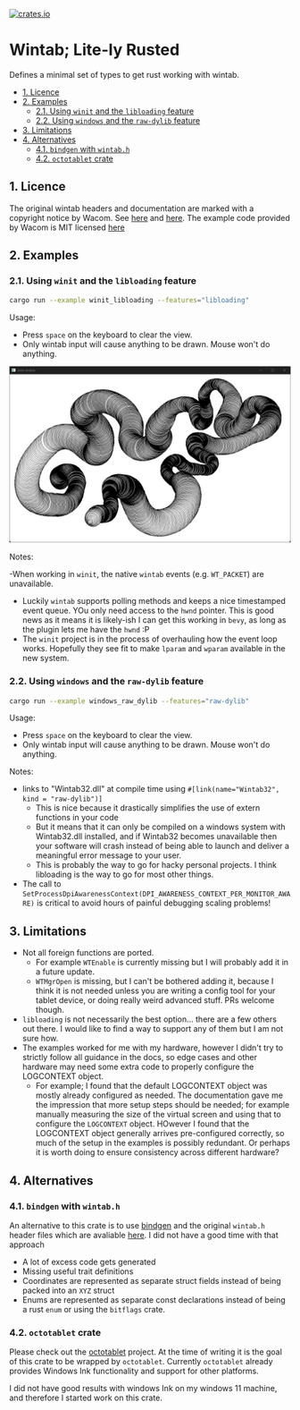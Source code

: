 [![crates.io](https://img.shields.io/crates/v/wintab_lite.svg)](https://crates.io/crates/wintab_lite)
# Wintab; Lite-ly Rusted <!-- omit in toc -->

Defines a minimal set of types to get rust working with wintab.

- [1. Licence](#1-licence)
- [2. Examples](#2-examples)
  - [2.1. Using `winit` and the `libloading` feature](#21-using-winit-and-the-libloading-feature)
  - [2.2. Using `windows` and the `raw-dylib` feature](#22-using-windows-and-the-raw-dylib-feature)
- [3. Limitations](#3-limitations)
- [4. Alternatives](#4-alternatives)
  - [4.1. `bindgen` with `wintab.h`](#41-bindgen-with-wintabh)
  - [4.2. `octotablet` crate](#42-octotablet-crate)


## 1. Licence

The original wintab headers and documentation are marked with a copyright notice by Wacom.
See [here](https://github.com/Wacom-Developer/wacom-device-kit-windows/blob/881d8e8303e858e53584e70235fe32e3c9ef06f2/Wintab%20Pressure%20Test/SampleCode/Wintab/WINTAB.H#L1C1-L10C81)
and [here](https://developer-docs.wacom.com/docs/icbt/windows/wintab/wintab-reference/).
The example code provided by Wacom is MIT licensed [here](https://github.com/Wacom-Developer/wacom-device-kit-windows/blob/881d8e8303e858e53584e70235fe32e3c9ef06f2/Wintab%20Pressure%20Test/SampleCode/MIT-license.txt)

## 2. Examples

### 2.1. Using `winit` and the `libloading` feature

```bash
cargo run --example winit_libloading --features="libloading"
```

Usage:

- Press `space` on the keyboard to clear the view.
- Only wintab input will cause anything to be drawn. Mouse won't do anything.

![Screenshot of Window Showing Debug Strokes with Pressure](./readme_extras/screenshot.png)

Notes:

-When working in `winit`, the native `wintab` events (e.g. `WT_PACKET`) are
  unavailable.
  - Luckily `wintab` supports polling methods and keeps a nice timestamped event
    queue. YOu only need access to the `hwnd` pointer. This is good news as it
    means it is likely-ish I can get this working in `bevy`, as long as the
    plugin lets me have the `hwnd` :P
  - The `winit` project is in the process of overhauling how the event loop
    works. Hopefully they see fit to make `lparam` and `wparam` available in the new
    system.

### 2.2. Using `windows` and the `raw-dylib` feature

```bash
cargo run --example windows_raw_dylib --features="raw-dylib"
```

Usage:

- Press `space` on the keyboard to clear the view.
- Only wintab input will cause anything to be drawn. Mouse won't do anything.

Notes:

- links to "Wintab32.dll" at compile time using
  `#[link(name="Wintab32", kind = "raw-dylib")]`
  - This is nice because it drastically simplifies the use of extern functions in your code
  - But it means that it can only be compiled on a windows system with
    Wintab32.dll installed, and if Wintab32 becomes unavailable then your
    software will crash instead of being able to launch and deliver a meaningful
    error message to your user.
  - This is probably the way to go for hacky personal projects. I think
    libloading is the way to go for most other things.
- The call to
  `SetProcessDpiAwarenessContext(DPI_AWARENESS_CONTEXT_PER_MONITOR_AWARE)` is
  critical to avoid hours of painful debugging scaling problems!

## 3. Limitations

- Not all foreign functions are ported.
  - For example `WTEnable` is currently missing but I will probably add it in a
    future update.
  - `WTMgrOpen` is missing, but I can't be bothered adding it, because I think it
    is not needed unless you are writing a config tool for your tablet device,
    or doing really weird advanced stuff. PRs welcome though.
- `libloading` is not necessarily the best option... there are a few others out
  there. I would like to find a way to support any of them but I am not sure how.
- The examples worked for me with my hardware, however I didn't try to strictly
  follow all guidance in the docs, so edge cases and other hardware may need
  some extra code to properly configure the LOGCONTEXT object.
  - For example; I found that the default LOGCONTEXT object was mostly already
    configured as needed. The documentation gave me the impression that more
    setup steps should be needed; for example manually measuring the size of the
    virtual screen and using that to configure the `LOGCONTEXT` object. HOwever
    I found that the LOGCONTEXT object generally arrives pre-configured
    correctly, so much of the setup in the examples is possibly redundant. Or
    perhaps it is worth doing to ensure consistency across different hardware?


## 4. Alternatives

### 4.1. `bindgen` with `wintab.h`
An alternative to this crate is to use
[bindgen](https://crates.io/crates/bindgen) and the original `wintab.h` header
files which are avaliable
[here](https://github.com/Wacom-Developer/wacom-device-kit-windows). I did not
have a good time with that approach

 - A lot of excess code gets generated
 - Missing useful trait definitions
 - Coordinates are represented as separate struct fields instead of being packed
   into an `XYZ` struct
 - Enums are represented as separate const declarations instead of being a rust
   `enum` or using the `bitflags` crate.

### 4.2. `octotablet` crate

Please check out the [octotablet](https://crates.io/crates/octotablet/0.1.0)
project. At the time of writing it is the goal of this crate to be wrapped by
`octotablet`. Currently `octotablet` already provides Windows Ink functionality
and support for other platforms.

I did not have good results with windows Ink on my windows 11 machine, and
therefore I started work on this crate.
